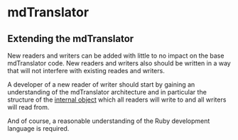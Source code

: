 # mdTranslator

## Extending the mdTranslator

New readers and writers can be added with little to no impact on the base mdTranslator code.  New readers and writers also should be written in a way that will not interfere with existing reades and writers.

A developer of a new reader of writer should start by gaining an understanding of the mdTranslator architecture and in particular the structure of the [internal object](../mdtranslator/internalObject.md) which all readers will write to and all writers will read from.

And of course, a reasonable understanding of the Ruby development language is required. 

